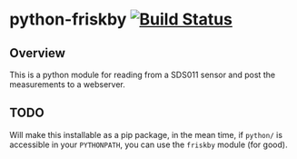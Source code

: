 # python-friskby [![Build Status](https://travis-ci.org/FriskByBergen/python-friskby.svg?branch=master)](https://travis-ci.org/FriskByBergen/python-friskby)

## Overview

This is a python module for reading from a SDS011 sensor and post the
measurements to a webserver.

## TODO
Will make this installable as a pip package, in the mean time, if `python/` is
accessible in your `PYTHONPATH`, you can use the `friskby` module (for good).
